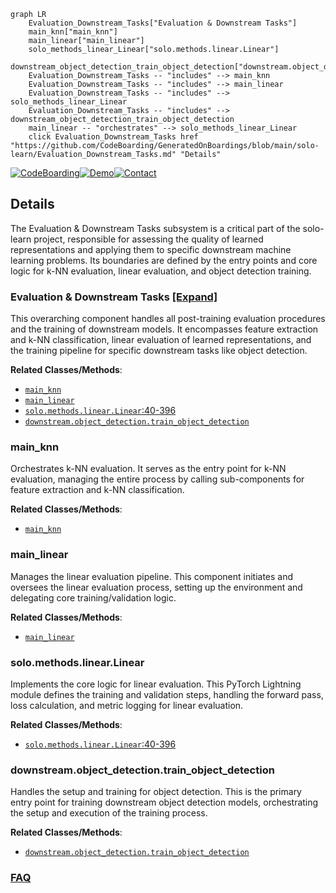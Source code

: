 ```mermaid
graph LR
    Evaluation_Downstream_Tasks["Evaluation & Downstream Tasks"]
    main_knn["main_knn"]
    main_linear["main_linear"]
    solo_methods_linear_Linear["solo.methods.linear.Linear"]
    downstream_object_detection_train_object_detection["downstream.object_detection.train_object_detection"]
    Evaluation_Downstream_Tasks -- "includes" --> main_knn
    Evaluation_Downstream_Tasks -- "includes" --> main_linear
    Evaluation_Downstream_Tasks -- "includes" --> solo_methods_linear_Linear
    Evaluation_Downstream_Tasks -- "includes" --> downstream_object_detection_train_object_detection
    main_linear -- "orchestrates" --> solo_methods_linear_Linear
    click Evaluation_Downstream_Tasks href "https://github.com/CodeBoarding/GeneratedOnBoardings/blob/main/solo-learn/Evaluation_Downstream_Tasks.md" "Details"
```

[![CodeBoarding](https://img.shields.io/badge/Generated%20by-CodeBoarding-9cf?style=flat-square)](https://github.com/CodeBoarding/GeneratedOnBoardings)[![Demo](https://img.shields.io/badge/Try%20our-Demo-blue?style=flat-square)](https://www.codeboarding.org/demo)[![Contact](https://img.shields.io/badge/Contact%20us%20-%20contact@codeboarding.org-lightgrey?style=flat-square)](mailto:contact@codeboarding.org)

## Details

The Evaluation & Downstream Tasks subsystem is a critical part of the solo-learn project, responsible for assessing the quality of learned representations and applying them to specific downstream machine learning problems. Its boundaries are defined by the entry points and core logic for k-NN evaluation, linear evaluation, and object detection training.

### Evaluation & Downstream Tasks [[Expand]](./Evaluation_Downstream_Tasks.md)
This overarching component handles all post-training evaluation procedures and the training of downstream models. It encompasses feature extraction and k-NN classification, linear evaluation of learned representations, and the training pipeline for specific downstream tasks like object detection.


**Related Classes/Methods**:

- <a href="https://github.com/vturrisi/solo-learn/blob/main/main_knn.py" target="_blank" rel="noopener noreferrer">`main_knn`</a>
- <a href="https://github.com/vturrisi/solo-learn/blob/main/main_linear.py" target="_blank" rel="noopener noreferrer">`main_linear`</a>
- <a href="https://github.com/vturrisi/solo-learn/blob/main/solo/methods/linear.py#L40-L396" target="_blank" rel="noopener noreferrer">`solo.methods.linear.Linear`:40-396</a>
- <a href="https://github.com/vturrisi/solo-learn/blob/main/downstream/object_detection/train_object_detection.py" target="_blank" rel="noopener noreferrer">`downstream.object_detection.train_object_detection`</a>


### main_knn
Orchestrates k-NN evaluation. It serves as the entry point for k-NN evaluation, managing the entire process by calling sub-components for feature extraction and k-NN classification.


**Related Classes/Methods**:

- <a href="https://github.com/vturrisi/solo-learn/blob/main/main_knn.py" target="_blank" rel="noopener noreferrer">`main_knn`</a>


### main_linear
Manages the linear evaluation pipeline. This component initiates and oversees the linear evaluation process, setting up the environment and delegating core training/validation logic.


**Related Classes/Methods**:

- <a href="https://github.com/vturrisi/solo-learn/blob/main/main_linear.py" target="_blank" rel="noopener noreferrer">`main_linear`</a>


### solo.methods.linear.Linear
Implements the core logic for linear evaluation. This PyTorch Lightning module defines the training and validation steps, handling the forward pass, loss calculation, and metric logging for linear evaluation.


**Related Classes/Methods**:

- <a href="https://github.com/vturrisi/solo-learn/blob/main/solo/methods/linear.py#L40-L396" target="_blank" rel="noopener noreferrer">`solo.methods.linear.Linear`:40-396</a>


### downstream.object_detection.train_object_detection
Handles the setup and training for object detection. This is the primary entry point for training downstream object detection models, orchestrating the setup and execution of the training process.


**Related Classes/Methods**:

- <a href="https://github.com/vturrisi/solo-learn/blob/main/downstream/object_detection/train_object_detection.py" target="_blank" rel="noopener noreferrer">`downstream.object_detection.train_object_detection`</a>




### [FAQ](https://github.com/CodeBoarding/GeneratedOnBoardings/tree/main?tab=readme-ov-file#faq)